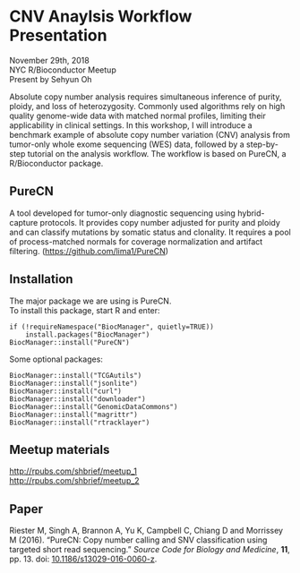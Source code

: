 # CNV Anaylsis Workflow Presentation

November 29th, 2018    
NYC R/Bioconductor Meetup   
Present by Sehyun Oh

Absolute copy number analysis requires simultaneous inference of purity, ploidy, and loss of heterozygosity. Commonly used algorithms rely on high quality genome-wide data with matched normal profiles, limiting their applicability in clinical settings. In this workshop, I will introduce a benchmark example of absolute copy number variation (CNV) analysis from tumor-only whole exome sequencing (WES) data, followed by a step-by-step tutorial on the analysis workflow. The workflow is based on PureCN, a R/Bioconductor package.

## PureCN
A tool developed for tumor-only diagnostic sequencing using hybrid-capture
protocols. It provides copy number adjusted for purity and ploidy and can
classify mutations by somatic status and clonality. It requires a pool of
process-matched normals for coverage normalization and artifact filtering.
(https://github.com/lima1/PureCN)

## Installation

The major package we are using is PureCN.   
To install this package, start R and enter:

```
if (!requireNamespace("BiocManager", quietly=TRUE))
    install.packages("BiocManager")
BiocManager::install("PureCN")
```
Some optional packages:

```
BiocManager::install("TCGAutils")
BiocManager::install("jsonlite")
BiocManager::install("curl")
BiocManager::install("downloader")
BiocManager::install("GenomicDataCommons")
BiocManager::install("magrittr")
BiocManager::install("rtracklayer")
```

## Meetup materials
http://rpubs.com/shbrief/meetup_1   
http://rpubs.com/shbrief/meetup_2

## Paper

Riester M, Singh A, Brannon A, Yu K, Campbell C, Chiang D and Morrissey M
(2016). “PureCN: Copy number calling and SNV classification using targeted
short read sequencing.” _Source Code for Biology and Medicine_, **11**, pp. 13.
doi: [10.1186/s13029-016-0060-z](https://doi.org/10.1186/s13029-016-0060-z).
